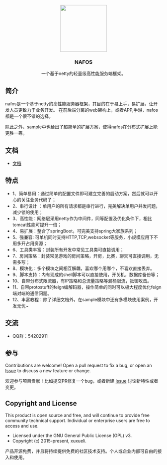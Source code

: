 <p align="center">
    <img src="http://thyrsi.com/t6/394/1540300684x-1404795810.png" width="150">
    <h3 align="center">NAFOS</h3>
    <p align="center">
        一个基于netty的轻量级高性能服务端框架。
        <br>
</p>


## 简介
nafos是一个基于netty的高性能服务器框架，其目的在于易上手，易扩展，让开发人员更致力于业务开发。
在前后端分离的web架构上，或者APP,手游，nafos都是一个很不错的选择。

除此之外，sample中也给出了超简单的扩展方案，使得nafos在分布式扩展上能更胜一筹。


## 文档
- [文档](https://www.showdoc.cc/nafos?page_id=1033780133131417)



## 特点
- 1、简单易用：通过简单的配置文件即可建立完善的启动方案，然后就可以开心的关注业务代码了；
- 2、串行设计 ：单用户的所有请求都是串行进行，完美解决单用户并发问题，减少锁的使用；
- 3、高性能：网络层采用netty作为中间件，同等配置及优化条件下，相比tomcat性能可提升一倍；
- 4、易扩展：整合了springBoot，可完美支持spring大家族系列；
- 5、强兼容: 可单机同时支持HTTP,TCP,websocket等服务，小规模应用下不用多开占用资源；
- 6、工具类丰富：封装所有开发中常见工具类可直接调用；
- 7、房间策略：封装常见游戏的房间策略，开房，比赛，聊天可直接调用，无需多写；
- 8、模块化：多个模块之间相互解耦，喜欢哪个用哪个，不喜欢直接丢弃。
- 9、脚本支持：内有现成的shell脚本可以直接使用，开关机，数据库备份等；
- 10、自带分布式限流器，有IP策略和总流量策略等漏桶限流，抵御攻击。
- 11、自带protostuff的feign编解码器，操作简单的同时可以极大程度优化feign端对端的通信问题。
- 12、丰富教程：除了详细文档外，在sample模块中还有多模块使用案例，开发无忧~


## 交流

- QQ群：54202911


## 参与
Contributions are welcome! Open a pull request to fix a bug, or open an [Issue](https://gitee.com/huangxinyu/BC-NETTYGO/issues) to discuss a new feature or change.

欢迎参与项目贡献！比如提交PR修复一个bug，或者新建 [Issue](https://gitee.com/huangxinyu/BC-NETTYGO/issues) 讨论新特性或者变更。


## Copyright and License
This product is open source and free, and will continue to provide free community technical support. Individual or enterprise users are free to access and use.

- Licensed under the GNU General Public License (GPL) v3.
- Copyright (c) 2015-present, xuxueli.

产品开源免费，并且将持续提供免费的社区技术支持。个人或企业内部可自由的接入和使用。


